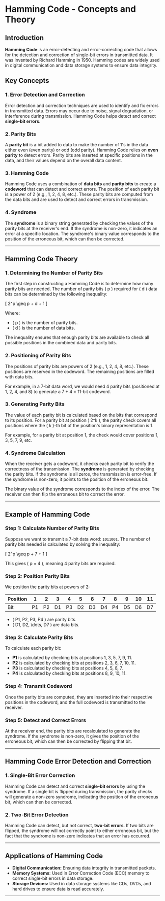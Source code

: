 # Hamming Code - Concepts and Theory

## Introduction

**Hamming Code** is an error-detecting and error-correcting code that allows for the detection and correction of single-bit errors in transmitted data. It was invented by Richard Hamming in 1950. Hamming codes are widely used in digital communication and data storage systems to ensure data integrity.

## Key Concepts

### 1. **Error Detection and Correction**
Error detection and correction techniques are used to identify and fix errors in transmitted data. Errors may occur due to noise, signal degradation, or interference during transmission. Hamming Code helps detect and correct **single-bit errors**.

### 2. **Parity Bits**
A **parity bit** is a bit added to data to make the number of 1's in the data either even (even parity) or odd (odd parity). Hamming Code relies on **even parity** to detect errors. Parity bits are inserted at specific positions in the data, and their values depend on the overall data content.

### 3. **Hamming Code**
Hamming Code uses a combination of **data bits** and **parity bits** to create a **codeword** that can detect and correct errors. The position of each parity bit is a power of 2 (e.g., 1, 2, 4, 8, etc.). These parity bits are computed from the data bits and are used to detect and correct errors in transmission.

### 4. **Syndrome**
The **syndrome** is a binary string generated by checking the values of the parity bits at the receiver's end. If the syndrome is non-zero, it indicates an error at a specific location. The syndrome's binary value corresponds to the position of the erroneous bit, which can then be corrected.

---

## Hamming Code Theory

### 1. **Determining the Number of Parity Bits**

The first step in constructing a Hamming Code is to determine how many parity bits are needed. The number of parity bits \( p \) required for \( d \) data bits can be determined by the following inequality:

\[
2^p \geq p + d + 1
\]

Where:
- \( p \) is the number of parity bits.
- \( d \) is the number of data bits.

The inequality ensures that enough parity bits are available to check all possible positions in the combined data and parity bits.

### 2. **Positioning of Parity Bits**

The positions of parity bits are powers of 2 (e.g., 1, 2, 4, 8, etc.). These positions are reserved in the codeword. The remaining positions are filled with data bits.

For example, in a 7-bit data word, we would need 4 parity bits (positioned at 1, 2, 4, and 8) to generate a 7 + 4 = 11-bit codeword.

### 3. **Generating Parity Bits**

The value of each parity bit is calculated based on the bits that correspond to its position. For a parity bit at position \( 2^k \), the parity check covers all positions where the \( k \)-th bit of the position's binary representation is 1.

For example, for a parity bit at position 1, the check would cover positions 1, 3, 5, 7, 9, etc.

### 4. **Syndrome Calculation**

When the receiver gets a codeword, it checks each parity bit to verify the correctness of the transmission. The **syndrome** is generated by checking the parity bits. If the syndrome is all zeros, the transmission is error-free. If the syndrome is non-zero, it points to the position of the erroneous bit.

The binary value of the syndrome corresponds to the index of the error. The receiver can then flip the erroneous bit to correct the error.

---

## Example of Hamming Code

### Step 1: Calculate Number of Parity Bits
Suppose we want to transmit a 7-bit data word: `1011001`. The number of parity bits needed is calculated by solving the inequality:

\[
2^p \geq p + 7 + 1
\]

This gives \( p = 4 \), meaning 4 parity bits are required.

### Step 2: Position Parity Bits
We position the parity bits at powers of 2:

| Position | 1 | 2 | 3 | 4 | 5 | 6 | 7 | 8 | 9 | 10 | 11 |
|----------|---|---|---|---|---|---|---|---|---|----|----|
| Bit      | P1| P2| D1| P3| D2| D3| D4| P4| D5 | D6 | D7 |

- \( P1, P2, P3, P4 \) are parity bits.
- \( D1, D2, \dots, D7 \) are data bits.

### Step 3: Calculate Parity Bits
To calculate each parity bit:
- **P1** is calculated by checking bits at positions 1, 3, 5, 7, 9, 11.
- **P2** is calculated by checking bits at positions 2, 3, 6, 7, 10, 11.
- **P3** is calculated by checking bits at positions 4, 5, 6, 7.
- **P4** is calculated by checking bits at positions 8, 9, 10, 11.

### Step 4: Transmit Codeword
Once the parity bits are computed, they are inserted into their respective positions in the codeword, and the full codeword is transmitted to the receiver.

### Step 5: Detect and Correct Errors
At the receiver end, the parity bits are recalculated to generate the syndrome. If the syndrome is non-zero, it gives the position of the erroneous bit, which can then be corrected by flipping that bit.

---

## Hamming Code Error Detection and Correction

### 1. **Single-Bit Error Correction**
Hamming Code can detect and correct **single-bit errors** by using the syndrome. If a single bit is flipped during transmission, the parity checks will generate a non-zero syndrome, indicating the position of the erroneous bit, which can then be corrected.

### 2. **Two-Bit Error Detection**
Hamming Code can detect, but not correct, **two-bit errors**. If two bits are flipped, the syndrome will not correctly point to either erroneous bit, but the fact that the syndrome is non-zero indicates that an error has occurred.

---

## Applications of Hamming Code

- **Digital Communication:** Ensuring data integrity in transmitted packets.
- **Memory Systems:** Used in Error Correction Code (ECC) memory to correct single-bit errors in data storage.
- **Storage Devices:** Used in data storage systems like CDs, DVDs, and hard drives to ensure data is read accurately.

---


